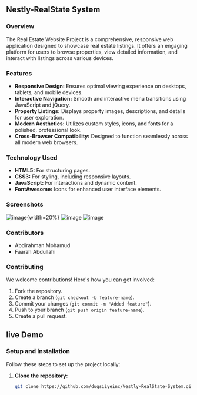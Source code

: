 ## Nestly-RealState System

### Overview
The Real Estate Website Project is a comprehensive, responsive web application designed to showcase real estate listings. It offers an engaging platform for users to browse properties, view detailed information, and interact with listings across various devices.

### Features
- **Responsive Design:** Ensures optimal viewing experience on desktops, tablets, and mobile devices.
- **Interactive Navigation:** Smooth and interactive menu transitions using JavaScript and jQuery.
- **Property Listings:** Displays property images, descriptions, and details for user exploration.
- **Modern Aesthetics:** Utilizes custom styles, icons, and fonts for a polished, professional look.
- **Cross-Browser Compatibility:** Designed to function seamlessly across all modern web browsers.

### Technology Used
- **HTML5:** For structuring pages.
- **CSS3:** For styling, including responsive layouts.
- **JavaScript:** For interactions and dynamic content.
- **FontAwesome:** Icons for enhanced user interface elements.

### Screenshots
![image](https://github.com/user-attachments/assets/1bb3c563-a788-4a1e-a457-fabbd53faacf){width=20%}
![image](https://github.com/user-attachments/assets/1f195af6-5cbc-4069-b318-78dd2687f5d1)
![image](https://github.com/user-attachments/assets/a473cba2-2b42-4b63-93f7-8bfc41394ea2)



### Contributors
- Abdirahman Mohamud 
- Faarah Abdullahi 

### Contributing
We welcome contributions! Here's how you can get involved:
1. Fork the repository.
2. Create a branch (`git checkout -b feature-name`).
3. Commit your changes (`git commit -m "Added feature"`).
4. Push to your branch (`git push origin feature-name`).
5. Create a pull request.

## live Demo


### Setup and Installation
Follow these steps to set up the project locally:
1. **Clone the repository:**
   ```bash
   git clone https://github.com/dugsiiyeinc/Nestly-RealState-System.git


